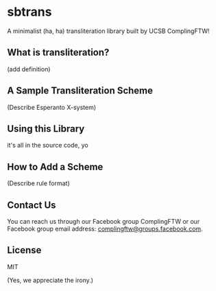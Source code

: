sbtrans
=======

A minimalist (ha, ha) transliteration library built by UCSB ComplingFTW!

## What is transliteration?

(add definition)


## A Sample Transliteration Scheme

(Describe Esperanto X-system)


## Using this Library

it's all in the source code, yo


## How to Add a Scheme

(Describe rule format)


## Contact Us

You can reach us through our Facebook group ComplingFTW or our Facebook group email address: complingftw@groups.facebook.com.


## License

MIT 

(Yes, we appreciate the irony.)

